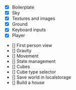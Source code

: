- [X] Boilerplate
- [X] Sky
- [X] Textures and images
- [X] Ground
- [X] Keyboard inputs
- [X] Player
- [] First person view
- [] Gravity
- [] Movement
- [] State management
- [] Cubes
- [] Cube type selector
- [] Save world in localstorage
- [] Build a house
